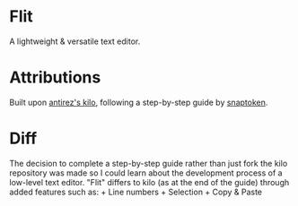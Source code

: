 # Flit
A lightweight & versatile text editor.

# Attributions
Built upon [antirez's kilo](http://antirez.com/news/108), following a step-by-step guide by [snaptoken](https://viewsourcecode.org/snaptoken/kilo/).

# Diff
The decision to complete a step-by-step guide rather than just fork the kilo repository was made so I could learn about the development process of a low-level text editor. "Flit" differs to kilo (as at the end of the guide) through added features such as:
    +   Line numbers
    +   Selection
    +   Copy & Paste